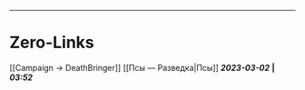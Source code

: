 ___
# Zero-Links
[[Campaign → DeathBringer]]
[[Псы — Разведка|Псы]]
***2023-03-02*** **|** ***03:52***
 